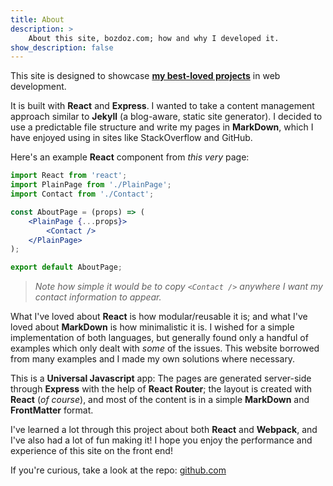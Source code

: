 ```yaml
---
title: About
description: >
    About this site, bozdoz.com; how and why I developed it.
show_description: false
---
```


This site is designed to showcase **[my best-loved projects](/projects)** in web development.

It is built with **React** and **Express**.  I wanted to take a content management approach similar to **Jekyll** (a blog-aware, static site generator).  I decided to use a predictable file structure and write my pages in **MarkDown**, which I have enjoyed using in sites like StackOverflow and GitHub. 

Here's an example **React** component from *this very* page:

```jsx
import React from 'react';
import PlainPage from './PlainPage';
import Contact from './Contact';

const AboutPage = (props) => (
	<PlainPage {...props}>
		<Contact />
	</PlainPage>
);

export default AboutPage;
```

> *Note how simple it would be to copy `<Contact />` anywhere I want my contact information to appear.*

What I've loved about **React** is how modular/reusable it is; and what I've loved about **MarkDown** is how minimalistic it is.  I wished for a simple implementation of both languages, but generally found only a handful of examples which only dealt with *some* of the issues. This website borrowed from many examples and I made my own solutions where necessary.

This is a **Universal Javascript** app: The pages are generated server-side through **Express** with the help of **React Router**; the layout is created with **React** (*of course*), and most of the content is in a simple **MarkDown** and **FrontMatter** format.

I've learned a lot through this project about both **React** and **Webpack**, and I've also had a lot of fun making it!  I hope you enjoy the performance and experience of this site on the front end!

If you're curious, take a look at the repo: [<i class="fa fa-github"></i> github.com](https://github.com/bozdoz/bozdoz.com)